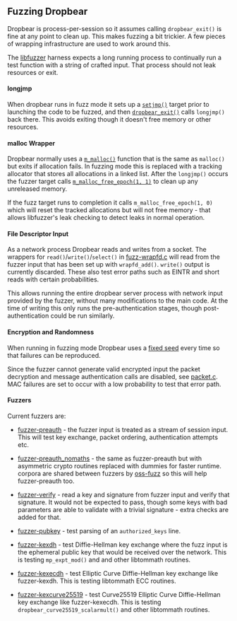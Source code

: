 ## Fuzzing Dropbear

Dropbear is process-per-session so it assumes calling `dropbear_exit()` is fine at any point to clean up. This makes fuzzing a bit trickier. A few pieces of wrapping infrastructure are used to work around this.

The [libfuzzer](http://llvm.org/docs/LibFuzzer.html#fuzz-target) harness expects a long running process to continually run a test function with a string of crafted input. That process should not leak resources or exit.

#### longjmp

When dropbear runs in fuzz mode it sets up a [`setjmp()`](http://man7.org/linux/man-pages/man3/setjmp.3.html) target prior to launching the code to be fuzzed, and then [`dropbear_exit()`](./src/dbutil.c#L125) calls `longjmp()` back there. This avoids exiting though it doesn't free memory or other resources.

#### malloc Wrapper

Dropbear normally uses a [`m_malloc()`](./src/dbmalloc.c) function that is the same as `malloc()` but exits if allocation fails. In fuzzing mode this is replaced with a tracking allocator that stores all allocations in a linked list. After the `longjmp()` occurs the fuzzer target calls [`m_malloc_free_epoch(1, 1)`](./src/dbmalloc.c#L80) to clean up any unreleased memory.

If the fuzz target runs to completion it calls `m_malloc_free_epoch(1, 0)` which will reset the tracked allocations but will not free memory - that allows libfuzzer's leak checking to detect leaks in normal operation.

#### File Descriptor Input

As a network process Dropbear reads and writes from a socket. The wrappers for `read()`/`write()`/`select()` in [fuzz-wrapfd.c](./fuzz/fuzz-wrapfd.c) will read from the fuzzer input that has been set up with `wrapfd_add()`. `write()` output is currently discarded. These also test error paths such as EINTR and short reads with certain probabilities.

This allows running the entire dropbear server process with network input provided by the fuzzer, without many modifications to the main code. At the time of writing this only runs the pre-authentication stages, though post-authentication could be run similarly.

#### Encryption and Randomness

When running in fuzzing mode Dropbear uses a [fixed seed](./src/dbrandom.c#L185) every time so that failures can be reproduced.

Since the fuzzer cannot generate valid encrypted input the packet decryption and message authentication calls are disabled, see [packet.c](./src/packet.c). MAC failures are set to occur with a low probability to test that error path.

#### Fuzzers

Current fuzzers are:

* [fuzzer-preauth](./fuzz/fuzzer-preauth.c) - the fuzzer input is treated as a stream of session input. This will test key exchange, packet ordering, authentication attempts etc.

* [fuzzer-preauth_nomaths](./fuzz/fuzzer-preauth_nomaths.c) - the same as fuzzer-preauth but with asymmetric crypto routines replaced with dummies for faster runtime. corpora are shared between fuzzers by [oss-fuzz](https://github.com/google/oss-fuzz) so this will help fuzzer-preauth too.

* [fuzzer-verify](./fuzz/fuzzer-verify.c) - read a key and signature from fuzzer input and verify that signature. It would not be expected to pass, though some keys with bad parameters are able to validate with a trivial signature - extra checks are added for that.

* [fuzzer-pubkey](./fuzz/fuzzer-pubkey.c) - test parsing of an `authorized_keys` line.

* [fuzzer-kexdh](./fuzz/fuzzer-kexdh.c) - test Diffie-Hellman key exchange where the fuzz input is the ephemeral public key that would be received over the network. This is testing `mp_expt_mod()` and and other libtommath routines.

* [fuzzer-kexecdh](./fuzz/fuzzer-kexecdh.c) - test Elliptic Curve Diffie-Hellman key exchange like fuzzer-kexdh. This is testing libtommath ECC routines.

* [fuzzer-kexcurve25519](./fuzz/fuzzer-kexcurve25519.c) - test Curve25519 Elliptic Curve Diffie-Hellman key exchange like fuzzer-kexecdh. This is testing `dropbear_curve25519_scalarmult()` and other libtommath routines.
